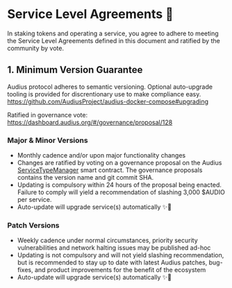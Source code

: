 # Service Level Agreements 🤝

In staking tokens and operating a service, you agree to adhere to meeting the Service Level Agreements defined in this document and ratified by the community by vote.

## 1. Minimum Version Guarantee

Audius protocol adheres to semantic versioning. Optional auto-upgrade tooling is provided for discrentionary use to make compliance easy. https://github.com/AudiusProject/audius-docker-compose#upgrading

Ratified in governance vote: https://dashboard.audius.org/#/governance/proposal/128

### Major & Minor Versions

- Monthly cadence and/or upon major functionality changes
- Changes are ratified by voting on a governance proposal on the Audius [ServiceTypeManager](https://etherscan.io/address/0x9EfB0f4F38aFbb4b0984D00C126E97E21b8417C5#readProxyContract) smart contract. The governance proposals contains the version name and git commit SHA.
- Updating is compulsory within 24 hours of the proposal being enacted. Failure to comply will yield a recommendation of slashing 3,000 $AUDIO per service.
- Auto-update will upgrade service(s) automatically ✨🌈

### Patch Versions

- Weekly cadence under normal circumstances, priority security vulnerabilities and network halting issues may be published ad-hoc
- Updating is not compulsory and will not yield slashing recommendation, but is recommended to stay up to date with latest Audius patches, bug-fixes, and product improvements for the benefit of the ecosystem
- Auto-update will upgrade service(s) automatically ✨🌈
